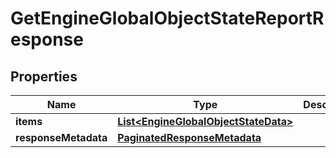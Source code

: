 

# GetEngineGlobalObjectStateReportResponse


## Properties

Name | Type | Description | Notes
------------ | ------------- | ------------- | -------------
**items** | [**List&lt;EngineGlobalObjectStateData&gt;**](EngineGlobalObjectStateData.md) |  |  [optional]
**responseMetadata** | [**PaginatedResponseMetadata**](PaginatedResponseMetadata.md) |  |  [optional]



